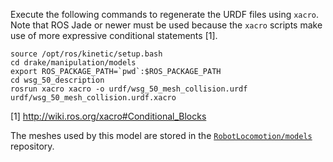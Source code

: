 Execute the following commands to regenerate the URDF files using `xacro`. Note
that ROS Jade or newer must be used because the `xacro` scripts make use of more
expressive conditional statements [1].

```
source /opt/ros/kinetic/setup.bash
cd drake/manipulation/models
export ROS_PACKAGE_PATH=`pwd`:$ROS_PACKAGE_PATH
cd wsg_50_description
rosrun xacro xacro -o urdf/wsg_50_mesh_collision.urdf urdf/wsg_50_mesh_collision.urdf.xacro
```

[1] http://wiki.ros.org/xacro#Conditional_Blocks

The meshes used by this model are stored in the
[`RobotLocomotion/models`](https://github.com/RobotLocomotion/models/tree/master/wsg_50_description)
repository.
